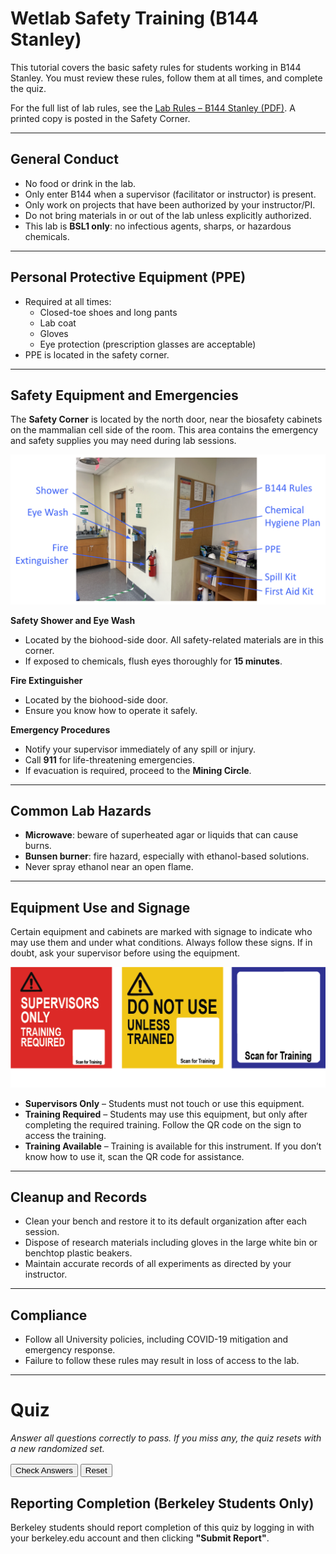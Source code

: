 # Wetlab Safety Training (B144 Stanley)

This tutorial covers the basic safety rules for students working in B144 Stanley. You must review these rules, follow them at all times, and complete the quiz.

For the full list of lab rules, see the [Lab Rules – B144 Stanley (PDF)](../assets/Lab_Rules_B144_Stanley.pdf). A printed copy is posted in the Safety Corner.

---

## General Conduct

- No food or drink in the lab.
- Only enter B144 when a supervisor (facilitator or instructor) is present.
- Only work on projects that have been authorized by your instructor/PI.
- Do not bring materials in or out of the lab unless explicitly authorized.
- This lab is **BSL1 only**: no infectious agents, sharps, or hazardous chemicals.

---

## Personal Protective Equipment (PPE)
- Required at all times:
  - Closed-toe shoes and long pants
  - Lab coat
  - Gloves
  - Eye protection (prescription glasses are acceptable)
- PPE is located in the safety corner.

---

## Safety Equipment and Emergencies

The **Safety Corner** is located by the north door, near the biosafety cabinets on the mammalian cell side of the room. This area contains the emergency and safety supplies you may need during lab sessions.

![Safety Corner: includes safety shower, eye wash, fire extinguisher, PPE (gloves, lab coats, eye protection), spill kit, first aid kit, and the Chemical Hygiene Plan with emergency information](../images/safety_corner.png)

**Safety Shower and Eye Wash**  

- Located by the biohood-side door.  All safety-related materials are in this corner.
- If exposed to chemicals, flush eyes thoroughly for **15 minutes**.

**Fire Extinguisher**  

- Located by the biohood-side door.  
- Ensure you know how to operate it safely.

**Emergency Procedures**  

- Notify your supervisor immediately of any spill or injury.  
- Call **911** for life-threatening emergencies.  
- If evacuation is required, proceed to the **Mining Circle**.

---

## Common Lab Hazards
- **Microwave**: beware of superheated agar or liquids that can cause burns.
- **Bunsen burner**: fire hazard, especially with ethanol-based solutions.
- Never spray ethanol near an open flame.

---

## Equipment Use and Signage
Certain equipment and cabinets are marked with signage to indicate who may use them and under what conditions. Always follow these signs. If in doubt, ask your supervisor before using the equipment.

![Examples of lab signage: Supervisors Only, Training Required, Training Available](../images/training_signs.png)

- **Supervisors Only** – Students must not touch or use this equipment.
- **Training Required** – Students may use this equipment, but only after completing the required training. Follow the QR code on the sign to access the training.
- **Training Available** – Training is available for this instrument. If you don’t know how to use it, scan the QR code for assistance.

---

## Cleanup and Records
- Clean your bench and restore it to its default organization after each session.
- Dispose of research materials including gloves in the large white bin or benchtop plastic beakers.
- Maintain accurate records of all experiments as directed by your instructor.

---

## Compliance
- Follow all University policies, including COVID-19 mitigation and emergency response.
- Failure to follow these rules may result in loss of access to the lab.

---

# Quiz
<p><em>Answer all questions correctly to pass. If you miss any, the quiz resets with a new randomized set.</em></p>

<div id="safety_quiz_container"></div>

<div style="margin-top:1rem;">
  <button type="button" id="safety_check_btn">Check Answers</button>
  <button type="button" id="safety_reset_btn">Reset</button>
  <span id="safety_quiz_status" style="margin-left:0.75rem;"></span>
</div>

<script>
(function () {
  // --- Question bank: 8 topics, 2 variants each ---
  // answer: true means the statement is true; false means it is false.
  const bank = [
    { topic: 'Food & Drink', variants: [
      { text: "It is OK to drink coffee in the lab if it has a lid.", answer: false },
      { text: "Chewing gum or sipping a drink during lab is acceptable if done carefully.", answer: false },
      { text: "Food or drink is permitted only at the bench.", answer: false },
      { text: "Eating and drinking are prohibited anywhere inside B144.", answer: true },
      { text: "Carrying a water bottle into the lab is allowed.", answer: false }
    ]},

    { topic: 'Supervision & Authorization', variants: [
      { text: "I can work in B144 even if no supervisor is present, as long as I am careful.", answer: false },
      { text: "Students may only work on projects approved by the instructor or PI.", answer: true },
      { text: "Entering B144 without an authorized supervisor present is not allowed.", answer: true },
      { text: "Bringing research materials into or out of the lab without authorization is allowed.", answer: false },
      { text: "I can work on a personal experiment in B144 as long as I have the materials.", answer: false }
    ]},

    { topic: 'PPE', variants: [
      { text: "Closed-toe shoes, lab coat, gloves, and eye protection are required at all times.", answer: true },
      { text: "A lab coat, pants, and flip flops are acceptable PPE", answer: false },
      { text: "Prescription glasses are acceptable eye protection in this lab.", answer: true },
      { text: "Gloves, lab coats, and eye protection are required whenever handling lab materials", answer: true },
      { text: "Open-toed shoes are not allowed in B144.", answer: true }
    ]},

    { topic: 'Restricted Equipment & Signage', variants: [
      { text: "If equipment is labeled 'Supervisors Only', I should not touch it.", answer: true },
      { text: "If a piece of equipment has a warning label, I can still try it if someone else is nearby.", answer: false },
      { text: "'Supervisors Only' means do not use unless you are a trained facilitator/instructor/TA.", answer: true },
      { text: "'Training Required' means training is optional if someone watches me.", answer: false },
      { text: "'Training Available' indicates training exists and should be completed if I don't know the instrument.", answer: true }
    ]},

    { topic: 'Safety Equipment Use', variants: [
      { text: "If I get a chemical splash in my eyes, I should flush at the eye wash for 15 minutes.", answer: true },
      { text: "A quick rinse in the eye wash for a few seconds is enough if I get chemicals in my eyes.", answer: false },
      { text: "Eye-wash flushing for fifteen minutes is required after a chemical splash.", answer: true },
      { text: "If I get a chemical splash in my eyes, I should flush at the eye wash for 15 seconds.", answer: false },
      { text: "The safety shower is located by the south-most door.", answer: false },
    ]},

    { topic: 'Hazards in B144', variants: [
      { text: "Using glass pipettes in B144 is permitted.", answer: false },
      { text: "It is safe to spray ethanol near an open flame as long as I am careful.", answer: false },
      { text: "Microwaves can cause burns from superheated agar or liquids.", answer: true },
      { text: "It is acceptable to use sharps in B144.", answer: false },
      { text: "Bunsen burners are a fire hazard, especially around ethanol.", answer: true }
    ]},

    { topic: 'Cleanup & Records', variants: [
      { text: "At the end of lab, I must clean my bench restore it to its default organization.", answer: true },
      { text: "I do not need to record my work if it was just a small task.", answer: false },
      { text: "I should dispose of research materials in the biological waste bins as instructed.", answer: true },
      { text: "Leaving the bench messy is fine if I am in a hurry.", answer: false },
      { text: "Accurate records of experiments must be maintained as trained.", answer: true }
    ]},

    { topic: 'Emergency Response', variants: [
      { text: "Any spill or injury must be reported immediately to the supervisor.", answer: true },
      { text: "In an evacuation, students should gather at the Mining Circle.", answer: true },
      { text: "Spills do not need to be reported if they are small.", answer: false },
      { text: "Dial 911 for life-threatening emergencies.", answer: true },
      { text: "During an emergency, I should keep working until my experiment is finished.", answer: false }
    ]}
  ];

  const container = document.getElementById('safety_quiz_container');
  const statusEl = document.getElementById('safety_quiz_status');
  const checkBtn = document.getElementById('safety_check_btn');
  const resetBtn = document.getElementById('safety_reset_btn');

  let currentSet = [];

  function pickOnePerTopic() {
    // For each topic, randomly select one variant
    return bank.map(topic => {
      const v = topic.variants[Math.floor(Math.random() * topic.variants.length)];
      return { topic: topic.topic, text: v.text, answer: v.answer };
    });
  }

  function shuffle(arr) {
    for (let i = arr.length - 1; i > 0; i--) {
      const j = Math.floor(Math.random() * (i + 1));
      [arr[i], arr[j]] = [arr[j], arr[i]];
    }
    return arr;
  }

  function renderQuiz() {
    container.innerHTML = '';
    statusEl.textContent = '';
    checkBtn.disabled = false;
    resetBtn.textContent = 'Reset';

    currentSet = shuffle(pickOnePerTopic());

    currentSet.forEach((q, idx) => {
      const qId = `q${idx + 1}`;
      const block = document.createElement('div');
      block.className = 'safety-quiz-item';
      block.style.margin = '0.75rem 0';

      const h = document.createElement('h4');
      h.textContent = `${idx + 1}. ${q.text}`;
      h.style.margin = '0 0 0.35rem 0';
      block.appendChild(h);

      const trueId = `${qId}_true`;
      const falseId = `${qId}_false`;

      const trueLbl = document.createElement('label');
      trueLbl.style.marginRight = '1rem';
      trueLbl.innerHTML = `<input type="radio" name="${qId}" id="${trueId}" value="true"> True`;
      block.appendChild(trueLbl);

      const falseLbl = document.createElement('label');
      falseLbl.innerHTML = `<input type="radio" name="${qId}" id="${falseId}" value="false"> False`;
      block.appendChild(falseLbl);

      const feedback = document.createElement('p');
      feedback.id = `${qId}_res`;
      feedback.style.margin = '0.35rem 0 0 0';
      block.appendChild(feedback);

      container.appendChild(block);
    });
  }

  function checkAnswers() {
    let allAnswered = true;
    let allCorrect = true;

    currentSet.forEach((q, idx) => {
      const qId = `q${idx + 1}`;
      const chosen = container.querySelector(`input[name="${qId}"]:checked`);
      const feedback = document.getElementById(`${qId}_res`);
      if (!chosen) {
        allAnswered = false;
        feedback.textContent = 'Please choose True or False.';
        return;
      }
      const val = chosen.value === 'true';
      const correct = (val === q.answer);
      allCorrect = allCorrect && correct;
      feedback.textContent = correct ? '✅ Correct' : '❌ Incorrect';
    });

    if (!allAnswered) {
      statusEl.textContent = 'Answer all questions before submitting.';
      return;
    }

    if (allCorrect) {
      statusEl.textContent = '✅ Passed';
      if (typeof progressManager !== 'undefined') {
        progressManager.addCompletion('safety_quiz', 'correct');
      }
    } else {
      // Keep results visible and require explicit user action to continue
      statusEl.textContent = '❌ One or more answers were incorrect. Review the feedback below, then click "New set" to try again.';
      // Disable inputs so the state is preserved for review
      container.querySelectorAll('input[type="radio"]').forEach(el => { el.disabled = true; });
      // Disable the Check button to prevent resubmission on the same set
      checkBtn.disabled = true;
      // Repurpose the Reset button as an explicit "New set" action
      resetBtn.textContent = 'New set';
      resetBtn.focus();
    }
  }

  // Improve accessibility of status updates
  statusEl.setAttribute('aria-live', 'polite');

  // Wire up buttons
  checkBtn.addEventListener('click', checkAnswers);
  resetBtn.addEventListener('click', renderQuiz);

  // Initial render
  renderQuiz();
})();
</script>

## Reporting Completion (Berkeley Students Only)

Berkeley students should report completion of this quiz by logging in with your berkeley.edu account and then clicking **"Submit Report"**.